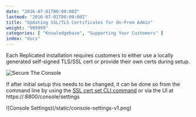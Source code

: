 ```yaml
---
date: "2016-07-01T00:00:00Z"
lastmod: "2016-07-01T00:00:00Z"
title: "Updating SSL/TLS Certificates for On-Prem Admin"
weight: "999999"
categories: [ "Knowledgebase", "Supporting Your Customers" ]
index: "docs"
---
```


Each Replicated installation requires customers to either use a locally generated 
self-signed TLS/SSL cert or provide their own certs during setup.

![Secure The Console](/static/secure-the-console.png)

If after initial setup this needs to be changed, it can be done so from the command 
line by using the 
[SSL cert set CLI command](/reference/replicated-cli/#certificate-configuration-via-cli) 
or via the UI at https://:8800/console/settings

![Console Settings)(/static/console-settings-v1.png)

